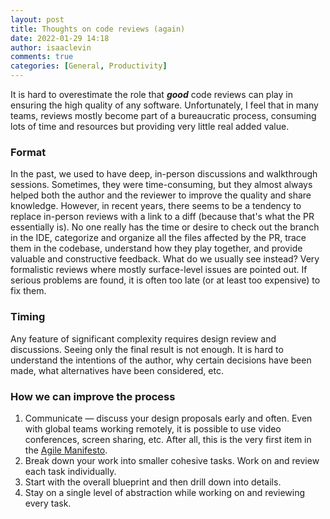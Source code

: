 ```yaml
---
layout: post
title: Thoughts on code reviews (again)
date: 2022-01-29 14:18
author: isaaclevin
comments: true
categories: [General, Productivity]
---
```

It is hard to overestimate the role that _**good**_ code reviews can play in ensuring the high quality of any software. 
Unfortunately, I feel that in many teams, reviews mostly become part of a bureaucratic process, consuming lots of time and resources but providing very little real
added value.

### Format
In the past, we used to have deep, in-person discussions and walkthrough sessions.
Sometimes, they were time-consuming,
but they almost always helped both the author and the reviewer to improve the quality and share knowledge.
However, in recent years, there seems to be a tendency to replace in-person reviews with a link to a diff
(because that's what the PR essentially is).
No one really has the time or desire to check out the branch in the IDE,
categorize and organize all the files affected by the PR,
trace them in the codebase, understand how they play together, and provide valuable and constructive feedback.
What do we usually see instead?
Very formalistic reviews where mostly surface-level issues are pointed out.
If serious problems are found, it is often too late (or at least too expensive) to fix them.

### Timing
Any feature of significant complexity requires design review and discussions.
Seeing only the final result is not enough. It is hard to understand the intentions of the author,
why certain decisions have been made, what alternatives have been considered, etc.


### How we can improve the process
1. Communicate — discuss your design proposals early and often. Even with global teams working remotely, it is possible to use video conferences, screen sharing, etc. After all, this is the very first item in the [Agile Manifesto](https://agilemanifesto.org/). 
2. Break down your work into smaller cohesive tasks. Work on and review each task individually.
3. Start with the overall blueprint and then drill down into details. 
4. Stay on a single level of abstraction while working on and reviewing every task.